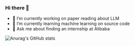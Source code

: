 ### Hi there 👋

<!--
**Pikachudy/Pikachudy** is a ✨ _special_ ✨ repository because its `README.md` (this file) appears on your GitHub profile.

Here are some ideas to get you started:

- 🔭 I’m currently working on ...
- 🌱 I’m currently learning ...
- 👯 I’m looking to collaborate on ...
- 🤔 I’m looking for help with ...
- 💬 Ask me about ...
- 📫 How to reach me: ...
- 😄 Pronouns: ...
- ⚡ Fun fact: ...
-->
- 🔭 I’m currently working on paper reading about LLM
- 🌱 I’m currently learning machine learning on source code
- 💬 Ask me about finding an internship at Alibaba

![Anurag's GitHub stats](https://github-readme-stats.vercel.app/api?username=Pikachudy&count_private=true&show_icons=true&theme=vue)

